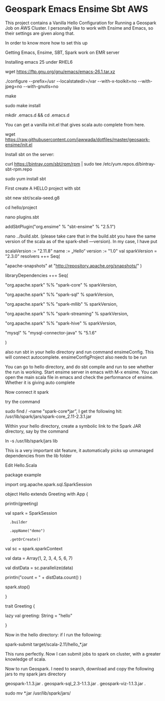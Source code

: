 # Geospark Emacs Ensime Sbt AWS

This project contains a Vanilla Hello Configuration for Running a Geospark Job on AWS Cluster. I personally like to work with Ensime and Emacs, so their settings are given along that.

In order to know more how to set this up

Getting Emacs, Ensime, SBT, Spark work on EMR server



Installing emacs 25 under RHEL6



wget https://ftp.gnu.org/gnu/emacs/emacs-26.1.tar.xz

./configure --prefix=/usr --localstatedir=/var --with-x-toolkit=no --with-jpeg=no --with-gnutls=no

make

sudo make install



mkdir .emacs.d && cd .emacs.d

You can get a vanilla init.el that gives scala auto complete from here.

wget https://raw.githubusercontent.com/jawwada/dotfiles/master/geosaprk-ensime/init.el



Install sbt on the server:

curl https://bintray.com/sbt/rpm/rpm | sudo tee /etc/yum.repos.d/bintray-sbt-rpm.repo

sudo yum install sbt

First create A HELLO project with sbt

sbt new sbt/scala-seed.g8

cd hello/project


nano plugins.sbt

addSbtPlugin("org.ensime" % "sbt-ensime" % "2.5.1")

nano ../build.sbt. (please take care that in the build.sbt you have the same version of the scala as of the spark-shell —version). In my case, I have put

scalaVersion := "2.11.8"
name := „Hello“
version := "1.0"
val sparkVersion = "2.3.0"
resolvers ++= Seq(

"apache-snapshots" at "http://repository.apache.org/snapshots/"
)

libraryDependencies ++= Seq(

  "org.apache.spark" %% "spark-core" % sparkVersion,

  "org.apache.spark" %% "spark-sql" % sparkVersion,

  "org.apache.spark" %% "spark-mllib" % sparkVersion,

  "org.apache.spark" %% "spark-streaming" % sparkVersion,

  "org.apache.spark" %% "spark-hive" % sparkVersion,

  "mysql" % "mysql-connector-java" % "5.1.6"

)

    
also run sbt in your hello directory and run command ensimeConfig. This will connect autocomplete. ensimeConfigProject also needs to be run

You can go to hello directory, and do sbt compile and run to see whether the run is working. Start ensime server in emacs with M-x ensime. You can open the main scala file in emacs and check the performance of ensime. Whether it is giving auto complete

Now connect it spark

try the command

sudo find / -name "spark-core*jar”, I get the following hit: /usr/lib/spark/jars/spark-core_2.11-2.3.1.jar

Within your hello directory, create a symbolic link to the Spark JAR directory, say by the command

ln -s /usr/lib/spark/jars lib

This is a very important sbt feature, it automatically picks up unmanaged dependencies from the lib folder

Edit Hello.Scala


package example

import org.apache.spark.sql.SparkSession

object Hello extends Greeting with App {

  println(greeting)

  val spark = SparkSession

      .builder

      .appName("demo")

      .getOrCreate()

  val sc = spark.sparkContext

  val data = Array(1, 2, 3, 4, 5, 6, 7)

  val distData = sc.parallelize(data)

  println("count = " + distData.count() )

  spark.stop()

  }

trait Greeting {

  lazy val greeting: String = "hello"

  }

Now in the hello directory: if I run the following:

spark-submit target/scala-2.11/hello_*.jar

This runs perfectly. Now I can submit jobs to spark on cluster, with a greater knowledge of scala.

Now to run Geospark. I need to search, download and copy the following jars to my spark jars directory

geospark-1.1.3.jar .
geospark-sql_2.3-1.1.3.jar .
geospark-viz-1.1.3.jar .

sudo mv *.jar /usr/lib/spark/jars/
